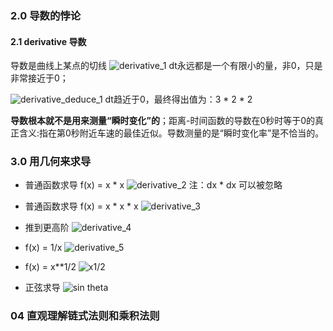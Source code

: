 
### 2.0 导数的悖论
#### 2.1 derivative 导数
导数是曲线上某点的切线
![derivative_1](https://i.imgur.com/YrTPfi1.png)
dt永远都是一个有限小的量，非0，只是非常接近于0；

![derivative_deduce_1](https://i.imgur.com/Ef4SkSO.png)
dt趋近于0，最终得出值为：3 * 2 * 2

**导数根本就不是用来测量“瞬时变化”的**；距离-时间函数的导数在0秒时等于0的真正含义:指在第0秒附近车速的最佳近似。导数测量的是“瞬时变化率”是不恰当的。

### 3.0 用几何来求导
- 普通函数求导 f(x) = x * x
![derivative_2](https://i.imgur.com/nePPUG0.png)
注：dx * dx 可以被忽略

- 普通函数求导 f(x) = x * x * x
![derivative_3](https://i.imgur.com/0SIfFgJ.png)

- 推到更高阶
![derivative_4](https://i.imgur.com/ChrF9hC.png)

- f(x) = 1/x
![derivative_5](https://i.imgur.com/T0Xq02g.png)

- f(x) = x**1/2
![x1/2](https://i.imgur.com/j2MsSMv.png)

- 正弦求导
![sin theta](https://i.imgur.com/kx6soKC.png)

### 04 直观理解链式法则和乘积法则


